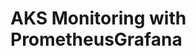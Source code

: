 # AKS Monitoring with PrometheusGrafana                                                                                                                                                                                                                                                                                         
